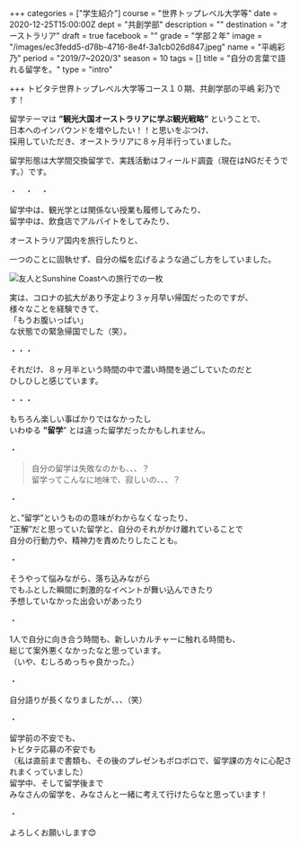 +++
categories = ["学生紹介"]
course = "世界トップレベル大学等"
date = 2020-12-25T15:00:00Z
dept = "共創学部"
description = ""
destination = "オーストラリア"
draft = true
facebook = ""
grade = "学部２年"
image = "/images/ec3fedd5-d78b-4716-8e4f-3a1cb026d847.jpeg"
name = "平嶋彩乃"
period = "2019/7~2020/3"
season = 10
tags = []
title = "自分の言葉で語れる留学を。"
type = "intro"

+++
トビタテ世界トップレベル大学等コース１０期、共創学部の平嶋 彩乃です！

留学テーマは **”観光大国オーストラリアに学ぶ観光戦略”** ということで、  
日本へのインバウンドを増やしたい！！と思いをぶつけ、  
採用していただき、オーストラリアに８ヶ月半行っていました。

留学形態は大学間交換留学で、実践活動はフィールド調査（現在はNGだそうです。）です。

・　・　・

留学中は、観光学とは関係ない授業も履修してみたり、  
留学中は、飲食店でアルバイトをしてみたり、

オーストラリア国内を旅行したりと、

一つのことに固執せず、自分の幅を広げるような過ごし方をしていました。

![](/images/6ead161c-d928-4850-9153-e7df5638e8fc.jpeg "友人とSunshine Coastへの旅行での一枚")

実は、コロナの拡大があり予定より３ヶ月早い帰国だったのですが、  
様々なことを経験できて、  
「もうお腹いっぱい」  
な状態での緊急帰国でした（笑）。

・・・

それだけ、８ヶ月半という時間の中で濃い時間を過ごしていたのだと  
ひしひしと感じています。

・・・

もちろん楽しい事ばかりではなかったし  
いわゆる **”留学**” とは違った留学だったかもしれません。

・

> 自分の留学は失敗なのかも、、、？  
> 留学ってこんなに地味で、寂しいの、、、？

・

と、”留学”というものの意味がわからなくなったり、  
”正解”だと思っていた留学と、自分のそれがかけ離れていることで  
自分の行動力や、精神力を責めたりしたことも。

・

そうやって悩みながら、落ち込みながら  
でもふとした瞬間に刺激的なイベントが舞い込んできたり  
予想していなかった出会いがあったり

・

1人で自分に向き合う時間も、新しいカルチャーに触れる時間も、  
総じて案外悪くなかったなと思っています。  
（いや、むしろめっちゃ良かった。）

・

自分語りが長くなりましたが、、、（笑）

・

留学前の不安でも、  
トビタテ応募の不安でも  
（私は直前まで書類も、その後のプレゼンもボロボロで、留学課の方々に心配されまくっていました）  
留学中、そして留学後まで  
みなさんの留学を、みなさんと一緒に考えて行けたらなと思っています！

・

よろしくお願いします😊